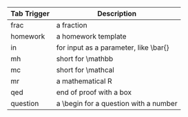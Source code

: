 |Tab Trigger|Description|
|---|---|
|frac|a fraction|
|homework|a homework template|
|in|for input as a parameter, like \bar{}|
|mh|short for \mathbb|
|mc|short for \mathcal|
|mr|a mathematical R|
|qed|end of proof with a box|
|question|a \begin for a question with a number|
